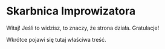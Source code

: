 # Skarbnica Improwizatora

Witaj! Jeśli to widzisz, to znaczy, że strona działa. Gratulacje!

Wkrótce pojawi się tutaj właściwa treść.
